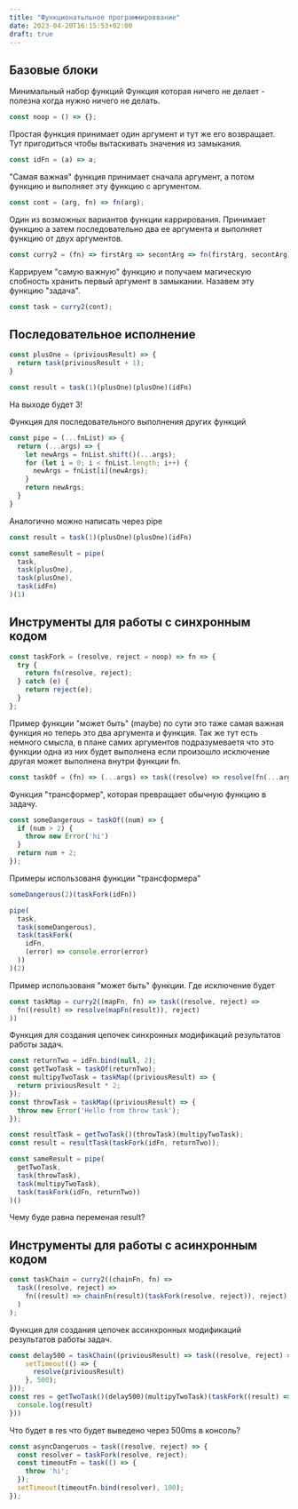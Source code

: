 ```yaml
---
title: "Функционатьльное программироввание"
date: 2023-04-20T16:15:53+02:00
draft: true
---
```


## Базовые блоки

Минимальный набор функций
Функция которая ничего не делает - полезна когда нужно ничего не делать.
```ts
const noop = () => {};
```

Простая функция принимает один аргумент и тут же его возвращает. Тут пригодиться чтобы вытаскивать значения из замыкания.
```ts
const idFn = (a) => a;
```

"Самая важная" функция принимает сначала аргумент, а потом функцию и выполняет эту функцию с аргументом.
```ts
const cont = (arg, fn) => fn(arg);
```

Один из возможных вариантов функции каррирования. Принимает функцию а затем последовательно два ее аргумента и выполняет функцию от двух аргументов.
```ts
const curry2 = (fn) => firstArg => secontArg => fn(firstArg, secontArg);
```

Каррируем "самую важную" функцию и получаем магическую спобность хранить первый аргумент в замыкании. Назавем эту функцию "задача".
```ts
const task = curry2(cont);
```

## Последовательное исполнение
```ts
const plusOne = (priviousResult) => {
  return task(priviousResult + 1);
}

const result = task(1)(plusOne)(plusOne)(idFn)
```
На выходе будет 3!

Функция для последовательного выполнения других функций
```ts
const pipe = (...fnList) => {
  return (...args) => {
    let newArgs = fnList.shift()(...args);
    for (let i = 0; i < fnList.length; i++) {
      newArgs = fnList[i](newArgs);
    }
    return newArgs;
  }
}
```
Аналогично можно написать через pipe
```ts
const result = task(1)(plusOne)(plusOne)(idFn)

const sameResult = pipe(
  task,
  task(plusOne),
  task(plusOne),
  task(idFn)
)(1)

```

## Инструменты для работы с синхронным кодом

```ts
const taskFork = (resolve, reject = noop) => fn => {
  try {
    return fn(resolve, reject);
  } catch (e) {
    return reject(e);
  }
};
```
Пример функции "может быть" (maybe) по сути это таже самая важная функция но теперь это два аргумента и функция. Так же тут есть немного смысла, в плане самих аргументов подразумеваетя что это функции одна из них будет выполнена если произошло исключение другая может выполнена внутри функции fn.
```ts
const taskOf = (fn) => (...args) => task((resolve) => resolve(fn(...args)))
```
Функция "трансформер", которая превращает обычную функцию в задачу.

```ts
const someDangerous = taskOf((num) => {
  if (num > 2) {
    throw new Error('hi')
  }
  return num + 2;
});
```
Примеры использованя функции "трансформера"
```ts
someDangerous(2)(taskFork(idFn))

pipe(
  task,
  task(someDangerous),
  task(taskFork(
    idFn,
    (error) => console.error(error)
  ))
)(2)
```
Пример использованя "может быть" функции. Где исключение будет 

```ts
const taskMap = curry2((mapFn, fn) => task((resolve, reject) =>
  fn((result) => resolve(mapFn(result)), reject)
))
```
Функция для создания цепочек синхронных модификаций результатов работы задач.
```ts
const returnTwo = idFn.bind(null, 2);
const getTwoTask = taskOf(returnTwo);
const multipyTwoTask = taskMap((priviousResult) => {
  return priviousResult * 2;
});
const throwTask = taskMap((priviousResult) => {
  throw new Error('Hello from throw task');
});

const resultTask = getTwoTask()(throwTask)(multipyTwoTask);
const result = resultTask(taskFork(idFn, returnTwo));

const sameResult = pipe(
  getTwoTask,
  task(throwTask),
  task(multipyTwoTask),
  task(taskFork(idFn, returnTwo))
)()

```
Чему буде равна переменая result?

## Инструменты для работы с асинхронным кодом

```ts
const taskChain = curry2((chainFn, fn) => 
  task((resolve, reject) =>
    fn((result) => chainFn(result)(taskFork(resolve, reject)), reject)
  )
);
```
Функция для создания цепочек ассинхронных модификаций результатов работы задач.
```ts
const delay500 = taskChain((priviousResult) => task((resolve, reject) => {
    setTimeout(() => {
      resolve(priviousResult)
    }, 500);
}));
const res = getTwoTask()(delay500)(multipyTwoTask)(taskFork((result) => {
  console.log(result)
}))
```
Что будет в res что будет выведено через 500ms в консоль?

```ts
const asyncDangeruos = task((resolve, reject) => {
  const resolver = taskFork(resolve, reject);
  const timeoutFn = task(() => {
    throw 'hi';
  });
  setTimeout(timeoutFn.bind(resolver), 100);
});
```


